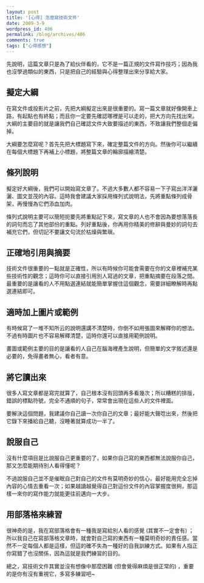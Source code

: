 ```yaml
---
layout: post
title: '[心得] 怎麼寫技術文件'
date: 2009-3-9
wordpress_id: 406
permalink: /blog/archives/406
comments: true
tags: ["心得感想"]
---
```


先說明，這篇文章只是為了給伙伴看的，它不是一篇正規的文件寫作技巧；因為我也沒學過類似的東西，只是把自己的經驗與心得整理出來分享給大家。

<!--more-->

## 擬定大綱

在寫文件或投影片之前，先把大綱擬定出來是很重要的。寫一篇文章就好像開車上路，有起點也有終點；而且你一定要先確認哪裡是可以走的，把大方向先找出來。大綱的主要目的就是讓我們自己確認文件大致要描述的東西，不致讓我們整個走偏掉。

大綱要怎麼寫呢？首先先把大標題寫下來，確定整篇文件的方向。然後你可以繼續在每個大標題下再補上小標題，將整篇文章的輪廓描繪清楚。

## 條列說明

擬定好大綱後，我們可以開始寫文章了。不過大多數人都不容易一下子寫出洋洋灑灑、圖文並茂的內容。這時我會建議大家採用條列式說明法，先將重點條列成骨架，再慢慢為它們添血加肉。

條列式說明主要可以簡短扼要先將重點記下來，寫文章的人也不會因為要想落落長的詞句而忘了其他部份的重點。列好重點後，你再用你精美的修辭與曼妙的詞句去補充它們，但切記不要讓文句流於枯燥與繁瑣。

## 正確地引用與摘要

技術文件很重要的一點就是正確性，所以有時候你可能會需要在你的文章裡補充某些技術性的觀念；這時你可以直接引用別人寫過的文章，把重點摘要在段落之間。最重要的是讓看的人不用點選連結就能簡單掌握住這個觀念，需要詳細瞭解時再點選連結即可。

## 適時加上圖片或範例

有時候寫了一堆不知所云的說明還講不清楚時，你倒不如用張圖來解釋你的想法。不過有時圖片也不容易解釋清楚，這時你還可以直接用範例說明。

畫圖或範例主要的目的是讓看的人自己在腦海裡產生說明，但簡單的文字敘述還是必要的，免得畫者無心，看者有意。

## 將它讀出來

很多人寫文章都是寫完就算了，自己根本沒有回頭再多看幾次；所以糟糕的排版，錯誤的標點符號，完全不通順的句子，常常會出現在這些人的文件裡面。

要解決這個問題，我建議你自己讀一次你自己的文章；最好能大聲唸出來，然後把它錄下來播給自己聽，沒睡著就算成功一半了。

## 說服自己

沒有什麼項目是比說服自己更重要的了，如果你自己寫的東西都無法說服你自己，那又怎麼能期待別人看得懂呢？

不過說服自己並不是催眠自己對自己的文件有莫明奇妙的信心，最好能用完全忘掉內容的心情去重看一次；如果越讀越覺得自己對這份文件的內容掌握度很夠，那這樣一來你的寫作能力就能更往前邁向一大步。

## 用部落格來練習

很神奇的是，我在寫部落格會有一種我是寫給別人看的感覺 (其實不一定會有) ；所以我自己在寫部落格文章時，就會對自己寫的東西有一種莫明奇妙的責任感。當然不一定每個人都是這樣，但這的確不失為一種好的自我訓練方式。如果有人指正你寫錯了也沒關係，因為這就是我們練習的目的。

總之，寫技術文件其實並沒有想像中那麼困難 (但會覺得麻煩是很正常的) ，重要的是你有沒有重視它，多寫多練習吧~
